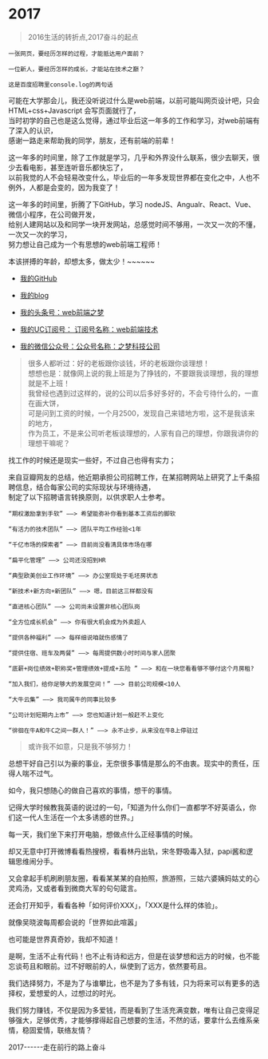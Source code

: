 # 2017

>2016生活的转折点,2017奋斗的起点


```
一张网页，要经历怎样的过程，才能抵达用户面前？

一位新人，要经历怎样的成长，才能站在技术之巅？

这是百度招聘里console.log的两句话
```

可能在大学那会儿，我还没听说过什么是web前端，以前可能叫网页设计吧，只会HTML+css+Javascript 会写页面就行了，  
当时初学的自己也是这么觉得，通过毕业后这一年多的工作和学习，对web前端有了深入的认识，  
感谢一路走来帮助我的同学，朋友，还有前端的前辈！


这一年多的时间里，除了工作就是学习，几乎和外界没什么联系，很少去聊天，很少去看电影，甚至连听音乐都快忘了，  
以前我觉的人不会轻易改变什么，毕业后的一年多发现世界都在变化之中，人也不例外，人都是会变的，因为我变了！


这一年多的时间里，折腾了下GitHub，学习 nodeJS、Angualr、React、Vue、微信小程序，在公司做开发，  
给别人建网站以及和同学一块开发网站，总感觉时间不够用，一次又一次的不懂，一次又一次的学习，  
努力想让自己成为一个有思想的web前端工程师！

本该拼搏的年龄，却想太多，做太少！~~~~~~
      

- [我的GitHub](https://github.com/fairyly)

- [我的blog](https://fairyly.github.io/myblog/)


- [我的头条号：web前端之梦](http://www.toutiao.com/m1553953235649538/)

    
- [我的UC订阅号： 订阅号名称：web前端技术](http://a.mp.uc.cn/media.html?mid=3a74da6315284ece8942e36c4d8f8d34&client=ucweb&uc_param_str=frdnsnpfvecpntnwprdsssnikt&uc_biz_str=S:custom%7CC:iflow_ncmt&from=groupmessage)


- [我的微信公众号：公众号名称：之梦科技公司]()




>很多人都听过：好的老板跟你谈钱，坏的老板跟你谈理想！  
想想也是：就像网上说的我上班是为了挣钱的，不要跟我谈理想，我的理想就是不上班！  
我曾经也遇到过这样的，说的公司以后多好多好的，不会亏待什么的，一直在画大饼，  
可是问到工资的时候，一个月2500，发现自己来错地方啦，这不是我该来的地方，  
作为员工，不是来公司听老板谈理想的，人家有自己的理想，你跟我讲你的理想干嘛呢？


找工作的时候还是现实一些好，不过自己也得有实力；

来自豆瓣网友的总结，他近期承担公司招聘工作，在某招聘网站上研究了上千条招聘信息，结合每家公司的实际现状与环境待遇，  
制定了以下招聘语言转换原则，以供求职人士参考。

```
“期权激励拿到手软” ——> 希望能弥补你看到基本工资后的脚软

“有活力的技术团队” ——> 团队平均工作经验<1年

“千亿市场的探索者” ——> 目前尚没看清具体市场在哪

“扁平化管理” ——> 公司还没招到HR

“典型欧美创业工作环境” ——> 办公室现处于毛坯房状态

“新技术+新方向+新团队” ——> 嗯，目前这三样都没有

“直进核心团队” ——> 公司尚未设置非核心团队岗

“全方位成长机会” ——> 你有很大机会成为外卖超人

“提供各种福利” ——> 每样细说咱就伤感情了

“提供住宿、班车及两餐” ——> 每周提供数小时时间与家人团聚

“底薪+岗位绩效+职称奖+管理绩效+提成+五险 ” ——> 和在一块您看看够不够付这个月房租?

“加入我们，给你足够大的发展空间！” ——> 目前公司规模<10人

“大牛云集” ——> 我司属牛的同事比较多

“公司计划短期内上市” ——> 您也知道计划一般赶不上变化

“徘徊在牛A和牛C之间一群人！” ——> 永不止步，从来没在牛B上停驻过 
```


>或许我不如意，只是我不够努力！


总想干好自己引以为豪的事业，无奈很多事情是那么的不由衷。现实中的责任，压得人喘不过气。

如今，我只想随心的做自己喜欢的事情，想干的事情。

        
记得大学时候教我英语的说过的一句，「知道为什么你们一直都学不好英语么，你们这一代人生活在一个太多诱惑的世界。」

每一天，我们坐下来打开电脑，想做点什么正经事情的时候。

却又无意中打开微博看看热搜榜，看看林丹出轨，宋冬野吸毒入狱，papi酱和逻辑思维闹分手。

又会拿起手机刷刷朋友圈，看看某某某的自拍照，旅游照，三姑六婆姨妈姑丈的心灵鸡汤，又或者看到微商大军的句句箴言。

还会打开知乎，看看各种「如何评价XXX」，「XXX是什么样的体验」。

就像吴晓波每周都会说的「世界如此喧嚣」

也可能是世界真奇妙，我却不知道！

是啊，生活不止有代码！也不止有诗和远方，但是在谈梦想和远方的时候，也不能忘谈苟且和眼前。过不好眼前的人，纵使到了远方，依然要苟且。

我们选择努力，不是为了与谁攀比，也不是为了多有钱，只为将来可以有更多的选择权，爱想爱的人，过想过的时光。

我们努力赚钱，不仅是因为多爱钱，而是看到了生活充满变数，唯有让自己变得足够强大，足够优秀，才能够撑得起自己想要的生活，不然的话，要拿什么去维系亲情，稳固爱情，联络友情？

2017------走在前行的路上奋斗

